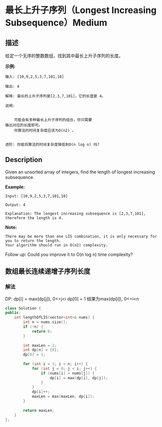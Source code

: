 # 最长上升子序列（Longest Increasing Subsequence）Medium
## 描述
给定一个无序的整数数组，找到其中最长上升子序列的长度。

**示例:**
```
输入: [10,9,2,5,3,7,101,18]

输出: 4 

解释: 最长的上升子序列是[2,3,7,101]，它的长度是 4。

说明:


	可能会有多种最长上升子序列的组合，你只需要
输出对应的长度即可。
	你算法的时间复杂度应该为O(n2) 。


进阶: 你能将算法的时间复杂度降低到O(n log n) 吗?
```

## Description
Given an unsorted array of integers, find the length of longest increasing subsequence.

**Example:**
```
Input: [10,9,2,5,3,7,101,18]

Output: 4 

Explanation: The longest increasing subsequence is [2,3,7,101], therefore the length is 4.
```
**Note:**
 


	There may be more than one LIS combination, it is only necessary for you to return the length.
	Your algorithm should run in O(n2) complexity.


Follow up: Could you improve it to O(n log n) time complexity?


## 数组最长连续递增子序列长度
### 解法
DP: dp[i] = max(dp[j]), 0<=j<i
dp[0] = 1
结果为max(dp[i]), 0<=i<n
```c++
class Solution {
public:
    int lengthOfLIS(vector<int>& nums) {
        int n = nums.size();
        if (!n) {
            return 0;
        }
        
        int maxLen = 1;
        int dp[n] = {0};
        dp[0] = 1;
        
        for (int i = 1; i < n; i++) {
            for (int j = 0; j < i; j++) {
                if (nums[i] > nums[j]) {
                    dp[i] = max(dp[i], dp[j]);
                }
            }
            dp[i]++;
            maxLen = max(maxLen, dp[i]);
        }
        
        return maxLen;
    }
};
```